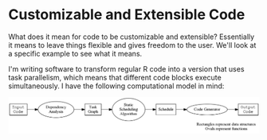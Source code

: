 # Customizable and Extensible Code

What does it mean for code to be customizable and extensible? Essentially
it means to leave things flexible and gives freedom to the user. We'll look
at a specific example to see what it means.

I'm writing software to transform regular R code into a version that uses
task parallelism, which means that different code blocks execute
simultaneously. I have the following computational model in mind:

![basic model](basic_model.png)
